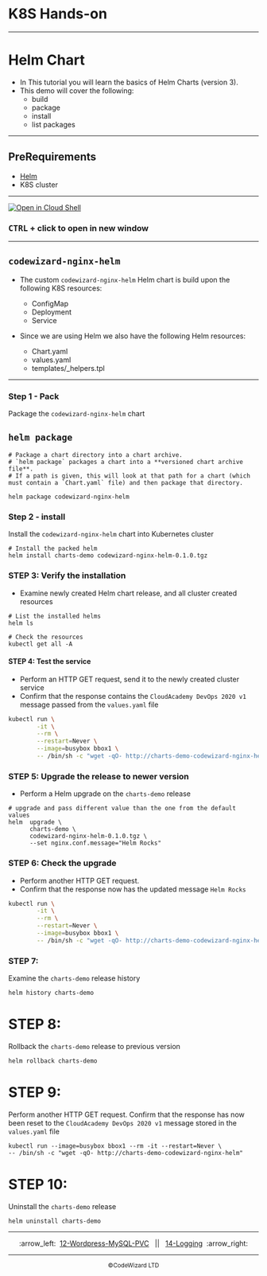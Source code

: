 

# K8S Hands-on



---

# Helm Chart

- In This tutorial you will learn the basics of Helm Charts (version 3).
- This demo will cover the following:
  - build
  - package
  - install
  - list packages

---

## PreRequirements

- [Helm](https://helm.sh/docs/intro/install/)
- K8S cluster

---

[![Open in Cloud Shell](https://gstatic.com/cloudssh/images/open-btn.svg)](https://console.cloud.google.com/cloudshell/editor?cloudshell_git_repo=https://github.com/seifrajhi/Kubernetes-practical-exercises-Hands-on&cloudshell_workspace=KubernetesLabs&cloudshell_open_in_editor=README.md)

### **<kbd>CTRL</kbd> + click to open in new window**

---

## `codewizard-nginx-helm`

- The custom `codewizard-nginx-helm` Helm chart is build upon the following K8S resources:

  - ConfigMap
  - Deployment
  - Service

- Since we are using Helm we also have the following Helm resources:
  - Chart.yaml
  - values.yaml
  - templates/\_helpers.tpl

---

### Step 1 - Pack

Package the `codewizard-nginx-helm` chart

## `helm package`

```
# Package a chart directory into a chart archive.
# `helm package` packages a chart into a **versioned chart archive file**.
# If a path is given, this will look at that path for a chart (which must contain a `Chart.yaml` file) and then package that directory.

helm package codewizard-nginx-helm
```

### Step 2 - install

Install the `codewizard-nginx-helm` chart into Kubernetes cluster

```
# Install the packed helm
helm install charts-demo codewizard-nginx-helm-0.1.0.tgz
```

### STEP 3: Verify the installation

- Examine newly created Helm chart release, and all cluster created resources

```
# List the installed helms
helm ls

# Check the resources
kubectl get all -A
```

#### STEP 4: Test the service

- Perform an HTTP GET request, send it to the newly created cluster service
- Confirm that the response contains the `CloudAcademy DevOps 2020 v1` message passed from the `values.yaml` file

```sh
kubectl run \
        -it \
        --rm \
        --restart=Never \
        --image=busybox bbox1 \
        -- /bin/sh -c "wget -qO- http://charts-demo-codewizard-nginx-helm"
```

### STEP 5: Upgrade the release to newer version

- Perform a Helm upgrade on the `charts-demo` release

```
# upgrade and pass different value than the one from the default values
helm  upgrade \
      charts-demo \
      codewizard-nginx-helm-0.1.0.tgz \
      --set nginx.conf.message="Helm Rocks"
```

### STEP 6: Check the upgrade

- Perform another HTTP GET request.
- Confirm that the response now has the updated message `Helm Rocks`

```sh
kubectl run \
        -it \
        --rm \
        --restart=Never \
        --image=busybox bbox1 \
        -- /bin/sh -c "wget -qO- http://charts-demo-codewizard-nginx-helm"
```

### STEP 7:

Examine the `charts-demo` release history

```
helm history charts-demo
```

# STEP 8:

Rollback the `charts-demo` release to previous version

```
helm rollback charts-demo
```

# STEP 9:

Perform another HTTP GET request. Confirm that the response has now been reset to the `CloudAcademy DevOps 2020 v1` message stored in the `values.yaml` file

```
kubectl run --image=busybox bbox1 --rm -it --restart=Never \
-- /bin/sh -c "wget -qO- http://charts-demo-codewizard-nginx-helm"
```

# STEP 10:

Uninstall the `charts-demo` release

```
helm uninstall charts-demo
```

<!-- navigation start -->

---

<div align="center">
:arrow_left:&nbsp;
  <a href="../12-Wordpress-MySQL-PVC">12-Wordpress-MySQL-PVC</a>
&nbsp;&nbsp;||&nbsp;&nbsp;  <a href="../14-Logging">14-Logging</a>
  &nbsp;:arrow_right:</div>

---

<div align="center">
  <small>&copy;CodeWizard LTD</small>
</div>



<!-- navigation end -->
